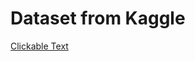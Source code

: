 # Dataset from Kaggle

[Clickable Text](https://www.kaggle.com/datasets/taruntiwarihp/phishing-site-urls?resource=download)
